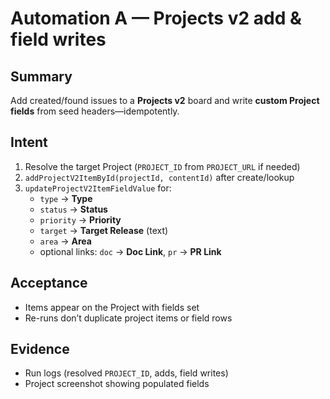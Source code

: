 <!--
title: Automation A — Projects v2 add & field writes
labels: ["ci", "github-admin", "phase-0"]
assignees: []
uid: auto-gh-A
parent_uid: auto-gh-epic
type: chore
status: Todo
priority: P1
target: mvp-0.7.0
area: ci
doc:
pr:
-->

# Automation A — Projects v2 add & field writes

## Summary

Add created/found issues to a **Projects v2** board and write **custom Project fields** from seed headers—idempotently.

## Intent

1. Resolve the target Project (`PROJECT_ID` from `PROJECT_URL` if needed)
2. `addProjectV2ItemById(projectId, contentId)` after create/lookup
3. `updateProjectV2ItemFieldValue` for:
   - `type` → **Type**
   - `status` → **Status**
   - `priority` → **Priority**
   - `target` → **Target Release** (text)
   - `area` → **Area**
   - optional links: `doc` → **Doc Link**, `pr` → **PR Link**

## Acceptance

- Items appear on the Project with fields set
- Re-runs don’t duplicate project items or field rows

## Evidence

- Run logs (resolved `PROJECT_ID`, adds, field writes)
- Project screenshot showing populated fields
